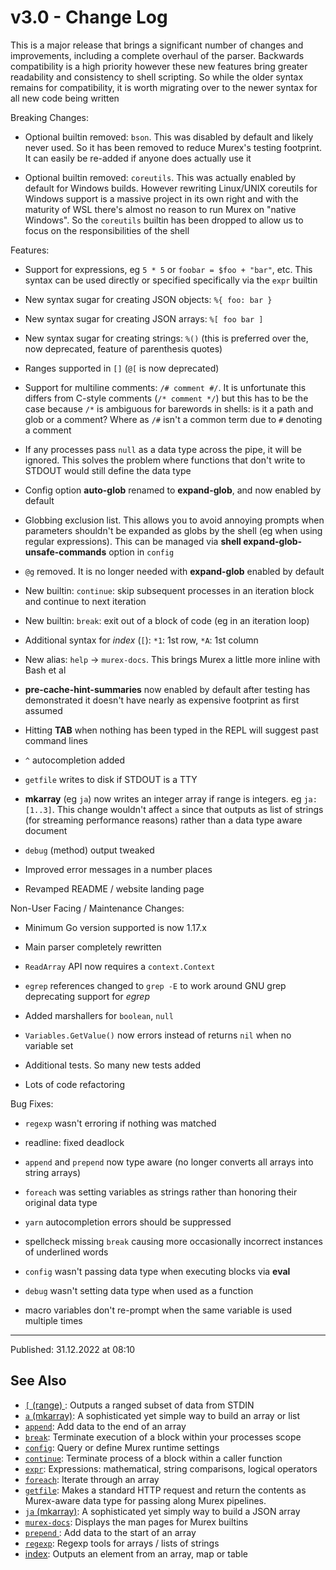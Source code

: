 # v3.0 - Change Log

This is a major release that brings a significant number of changes and improvements, including a complete overhaul of the parser. Backwards compatibility is a high priority however these new features bring greater readability and consistency to shell scripting. So while the older syntax remains for compatibility, it is worth migrating over to the newer syntax for all new code being written

Breaking Changes:

* Optional builtin removed: `bson`. This was disabled by default and likely never used. So it has been removed to reduce Murex's testing footprint. It can easily be re-added if anyone does actually use it

* Optional builtin removed: `coreutils`. This was actually enabled by default for Windows builds. However rewriting Linux/UNIX coreutils for Windows support is a massive project in its own right and with the maturity of WSL there's almost no reason to run Murex on "native Windows". So the `coreutils` builtin has been dropped to allow us to focus on the responsibilities of the shell

Features:

* Support for expressions, eg `5 * 5` or `foobar = $foo + "bar"`, etc. This syntax can be used directly or specified specifically via the `expr` builtin

* New syntax sugar for creating JSON objects: `%{ foo: bar }`

* New syntax sugar for creating JSON arrays: `%[ foo bar ]`

* New syntax sugar for creating strings: `%()` (this is preferred over the, now deprecated, feature of parenthesis quotes)

* Ranges supported in `[]` (`@[` is now deprecated)

* Support for multiline comments: `/# comment #/`. It is unfortunate this differs from C-style comments (`/* comment */`) but this has to be the case because `/*` is ambiguous for barewords in shells: is it a path and glob or a comment? Where as `/#` isn't a common term due to `#` denoting a comment

* If any processes pass `null` as a data type across the pipe, it will be ignored. This solves the problem where functions that don't write to STDOUT would still define the data type

* Config option **auto-glob** renamed to **expand-glob**, and now enabled by default

* Globbing exclusion list. This allows you to avoid annoying prompts when parameters shouldn't be expanded as globs by the shell (eg when using regular expressions). This can be managed via **shell expand-glob-unsafe-commands** option in `config`

* `@g` removed. It is no longer needed with **expand-glob** enabled by default

* New builtin: `continue`: skip subsequent processes in an iteration block and continue to next iteration

* New builtin: `break`: exit out of a block of code (eg in an iteration loop)

* Additional syntax for _index_ (`[`): `*1`: 1st row, `*A`: 1st column

* New alias: `help` -> `murex-docs`. This brings Murex a little more inline with Bash et al

* **pre-cache-hint-summaries** now enabled by default after testing has demonstrated it doesn't have nearly as expensive footprint as first assumed

* Hitting **TAB** when nothing has been typed in the REPL will suggest past command lines

* `^` autocompletion added

* `getfile` writes to disk if STDOUT is a TTY

* **mkarray** (eg `ja`) now writes an integer array if range is integers. eg `ja: [1..3]`. This change wouldn't affect `a` since that outputs as list of strings (for streaming performance reasons) rather than a data type aware document

* `debug` (method) output tweaked

* Improved error messages in a number places

* Revamped README / website landing page

Non-User Facing / Maintenance Changes:

* Minimum Go version supported is now 1.17.x

* Main parser completely rewritten

* `ReadArray` API now requires a `context.Context`

* `egrep` references changed to `grep -E` to work around GNU grep deprecating support for _egrep_

* Added marshallers for `boolean`, `null`

* `Variables.GetValue()` now errors instead of returns `nil` when no variable set

* Additional tests. So many new tests added

* Lots of code refactoring

Bug Fixes:

* `regexp` wasn't erroring if nothing was matched

* readline: fixed deadlock

* `append` and `prepend` now type aware (no longer converts all arrays into string arrays)

* `foreach` was setting variables as strings rather than honoring their original data type

* `yarn` autocompletion errors should be suppressed

* spellcheck missing `break` causing more occasionally incorrect instances of underlined words

* `config` wasn't passing data type when executing blocks via **eval**

* `debug` wasn't setting data type when used as a function

* macro variables don't re-prompt when the same variable is used multiple times

<hr>

Published: 31.12.2022 at 08:10

## See Also

* [`[` (range) ](../commands/range.md):
  Outputs a ranged subset of data from STDIN
* [`a` (mkarray)](../commands/a.md):
  A sophisticated yet simple way to build an array or list
* [`append`](../commands/append.md):
  Add data to the end of an array
* [`break`](../commands/break.md):
  Terminate execution of a block within your processes scope
* [`config`](../commands/config.md):
  Query or define Murex runtime settings
* [`continue`](../commands/continue.md):
  Terminate process of a block within a caller function
* [`expr`](../commands/expr.md):
  Expressions: mathematical, string comparisons, logical operators
* [`foreach`](../commands/foreach.md):
  Iterate through an array
* [`getfile`](../commands/getfile.md):
  Makes a standard HTTP request and return the contents as Murex-aware data type for passing along Murex pipelines.
* [`ja` (mkarray)](../commands/ja.md):
  A sophisticated yet simply way to build a JSON array
* [`murex-docs`](../commands/murex-docs.md):
  Displays the man pages for Murex builtins
* [`prepend` ](../commands/prepend.md):
  Add data to the start of an array
* [`regexp`](../commands/regexp.md):
  Regexp tools for arrays / lists of strings
* [index](../commands/item-index.md):
  Outputs an element from an array, map or table